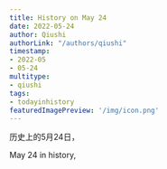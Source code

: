 ```yaml
---
title: History on May 24
date: 2022-05-24
author: Qiushi 
authorLink: "/authors/qiushi"
timestamp: 
- 2022-05
- 05-24
multitype: 
- qiushi
tags: 
- todayinhistory
featuredImagePreview: '/img/icon.png'
---
```









历史上的5月24日，

May 24 in history, 

<!--more-->

